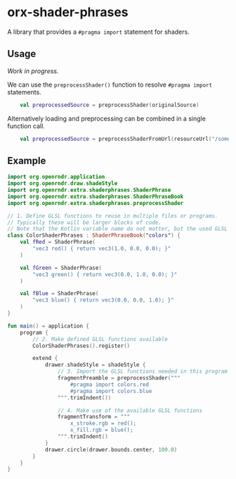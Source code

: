 # orx-shader-phrases

A library that provides a `#pragma import` statement for shaders.

## Usage

*Work in progress.*

We can use the `preprocessShader()` function to resolve `#pragma import` statements.

```kotlin
    val preprocessedSource = preprocessShader(originalSource)
```

Alternatively loading and preprocessing can be combined in a single function call.

```kotlin
    val preprocessedSource = preprocessShaderFromUrl(resourceUrl("/some-shader.frag"))
```

## Example

```kotlin
import org.openrndr.application
import org.openrndr.draw.shadeStyle
import org.openrndr.extra.shaderphrases.ShaderPhrase
import org.openrndr.extra.shaderphrases.ShaderPhraseBook
import org.openrndr.extra.shaderphrases.preprocessShader

// 1. Define GLSL functions to reuse in multiple files or programs.
// Typically these will be larger blocks of code.
// Note that the Kotlin variable name do not matter, but the used GLSL function name must match the #pragma import.
class ColorShaderPhrases : ShaderPhraseBook("colors") {
    val fRed = ShaderPhrase(
        "vec3 red() { return vec3(1.0, 0.0, 0.0); }"
    )

    val fGreen = ShaderPhrase(
        "vec3 green() { return vec3(0.0, 1.0, 0.0); }"
    )

    val fBlue = ShaderPhrase(
        "vec3 blue() { return vec3(0.0, 0.0, 1.0); }"
    )
}

fun main() = application {
    program {
        // 2. Make defined GLSL functions available
        ColorShaderPhrases().register()

        extend {
            drawer.shadeStyle = shadeStyle {
                // 3. Import the GLSL functions needed in this program
                fragmentPreamble = preprocessShader("""
                    #pragma import colors.red
                    #pragma import colors.blue
                """.trimIndent())

                // 4. Make use of the available GLSL functions
                fragmentTransform = """
                    x_stroke.rgb = red();
                    x_fill.rgb = blue();
                """.trimIndent()
            }
            drawer.circle(drawer.bounds.center, 100.0)
        }
    }
}
```
